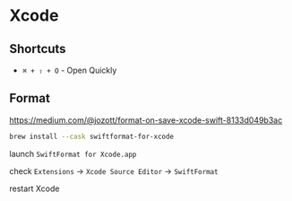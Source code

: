 # Xcode

## Shortcuts

- `⌘ + ⇧ + O` - Open Quickly

## Format

<https://medium.com/@jozott/format-on-save-xcode-swift-8133d049b3ac>

```sh
brew install --cask swiftformat-for-xcode
```

launch `SwiftFormat for Xcode.app`

check `Extensions` -> `Xcode Source Editor` -> `SwiftFormat`

restart Xcode
